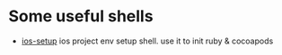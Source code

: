 # Some useful shells

* [ios-setup](./ios-setup.sh) ios project env setup shell. use it to init ruby & cocoapods